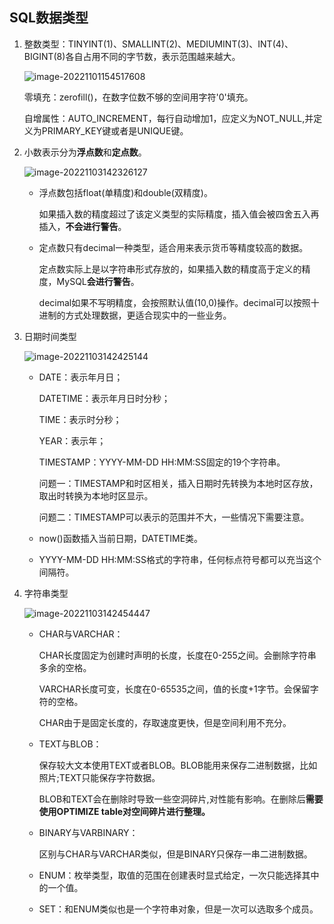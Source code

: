 ## SQL数据类型

1. 整数类型：TINYINT(1)、SMALLINT(2)、MEDIUMINT(3)、INT(4)、BIGINT(8)各自占用不同的字节数，表示范围越来越大。

   ![image-20221101154517608](https://gitee.com/absolutelyd/picgo_gitee/raw/master/img/image-20221101154517608.png)

   零填充：zerofill()，在数字位数不够的空间用字符'0'填充。

   自增属性：AUTO_INCREMENT，每行自动增加1，应定义为NOT_NULL,并定义为PRIMARY_KEY键或者是UNIQUE键。

2. 小数表示分为**浮点数**和**定点数**。

   ![image-20221103142326127](https://gitee.com/absolutelyd/picgo_gitee/raw/master/img/image-20221103142326127.png)

   - 浮点数包括float(单精度)和double(双精度)。

     如果插入数的精度超过了该定义类型的实际精度，插入值会被四舍五入再插入，**不会进行警告**。

   - 定点数只有decimal一种类型，适合用来表示货币等精度较高的数据。

     定点数实际上是以字符串形式存放的，如果插入数的精度高于定义的精度，MySQL**会进行警告**。

     decimal如果不写明精度，会按照默认值(10,0)操作。decimal可以按照十进制的方式处理数据，更适合现实中的一些业务。

3. 日期时间类型

   ![image-20221103142425144](https://gitee.com/absolutelyd/picgo_gitee/raw/master/img/image-20221103142425144.png)

   - DATE：表示年月日；

     DATETIME：表示年月日时分秒；

     TIME：表示时分秒；

     YEAR：表示年；

     TIMESTAMP：YYYY-MM-DD HH:MM:SS固定的19个字符串。

     问题一：TIMESTAMP和时区相关，插入日期时先转换为本地时区存放，取出时转换为本地时区显示。

     问题二：TIMESTAMP可以表示的范围并不大，一些情况下需要注意。

   - now()函数插入当前日期，DATETIME类。

   - YYYY-MM-DD HH:MM:SS格式的字符串，任何标点符号都可以充当这个间隔符。

4. 字符串类型

   ![image-20221103142454447](https://gitee.com/absolutelyd/picgo_gitee/raw/master/img/image-20221103142454447.png)

   - CHAR与VARCHAR：

     CHAR长度固定为创建时声明的长度，长度在0-255之间。会删除字符串多余的空格。

     VARCHAR长度可变，长度在0-65535之间，值的长度+1字节。会保留字符的空格。

     CHAR由于是固定长度的，存取速度更快，但是空间利用不充分。

   - TEXT与BLOB：

     保存较大文本使用TEXT或者BLOB。BLOB能用来保存二进制数据，比如照片;TEXT只能保存字符数据。

     BLOB和TEXT会在删除时导致一些空洞碎片,对性能有影响。在删除后**需要使用OPTIMIZE table对空间碎片进行整理。**

   - BINARY与VARBINARY：

     区别与CHAR与VARCHAR类似，但是BINARY只保存一串二进制数据。

   - ENUM：枚举类型，取值的范围在创建表时显式给定，一次只能选择其中的一个值。

   - SET：和ENUM类似也是一个字符串对象，但是一次可以选取多个成员。


